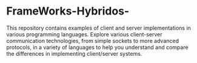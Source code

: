 # FrameWorks-Hybridos-
This repository contains examples of client and server implementations in various programming languages. Explore various client-server communication technologies, from simple sockets to more advanced protocols, in a variety of languages ​​to help you understand and compare the differences in implementing client/server systems.
